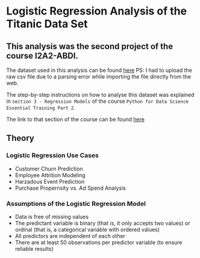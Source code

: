 # Logistic Regression Analysis of the Titanic Data Set

## This analysis was the second project of the course I2A2-ABDI.
The dataset used in this analysis can be found [here](https://github.com/vsvasconcelos/i2a2/blob/main/titanic-data.csv) PS: I had to upload the raw csv file due to a parsing error while importing the file directly from the web.

The step-by-step instructions on how to analyse this dataset was explained in `section 3 - Regression Models` of the course `Python for Data Science Essential Training Part 2`.

The link to that section of the course can be found [here](https://www.linkedin.com/learning/python-for-data-science-essential-training-part-2/linear-regression?autoplay=true&contextUrn=urn%3Ali%3AlyndaLearningPath%3A5b61ea25498e580437e51859&resume=false)

## Theory

### Logistic Regression Use Cases

* Customer Churn Prediction
* Employee Attrition Modeling
* Harzadous Event Prediction
* Purchase Propernsity vs. Ad Spend Analysis

### Assumptions of the Logistic Regression Model

* Data is free of missing values
* The predictant variable is binary (that is, it only accepts two values) or ordinal (that is, a categorical variable with ordered values)
* All predictors are independent of each other
* There are at least 50 observations per predictor variable (to ensure reliable results)

